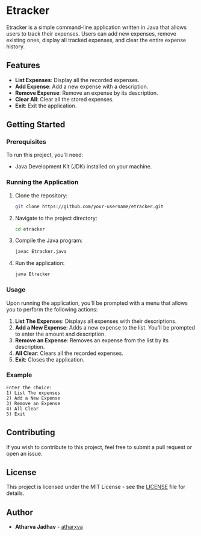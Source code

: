 

# Etracker

Etracker is a simple command-line application written in Java that allows users to track their expenses. Users can add new expenses, remove existing ones, display all tracked expenses, and clear the entire expense history.

## Features

- **List Expenses**: Display all the recorded expenses.
- **Add Expense**: Add a new expense with a description.
- **Remove Expense**: Remove an expense by its description.
- **Clear All**: Clear all the stored expenses.
- **Exit**: Exit the application.

## Getting Started

### Prerequisites

To run this project, you'll need:

- Java Development Kit (JDK) installed on your machine.

### Running the Application

1. Clone the repository:
   ```bash
   git clone https://github.com/your-username/etracker.git
   ```
2. Navigate to the project directory:
   ```bash
   cd etracker
   ```
3. Compile the Java program:
   ```bash
   javac Etracker.java
   ```
4. Run the application:
   ```bash
   java Etracker
   ```

### Usage

Upon running the application, you'll be prompted with a menu that allows you to perform the following actions:

1. **List The Expenses**: Displays all expenses with their descriptions.
2. **Add a New Expense**: Adds a new expense to the list. You'll be prompted to enter the amount and description.
3. **Remove an Expense**: Removes an expense from the list by its description.
4. **All Clear**: Clears all the recorded expenses.
5. **Exit**: Closes the application.

### Example

```plaintext
Enter the choice:
1) List The expenses
2) Add a New Expense
3) Remove an Expense
4) All Clear
5) Exit
```

## Contributing

If you wish to contribute to this project, feel free to submit a pull request or open an issue.

## License

This project is licensed under the MIT License - see the [LICENSE](LICENSE) file for details.

## Author

- **Atharva Jadhav** - [atharxva](https://github.com/atharxva)

